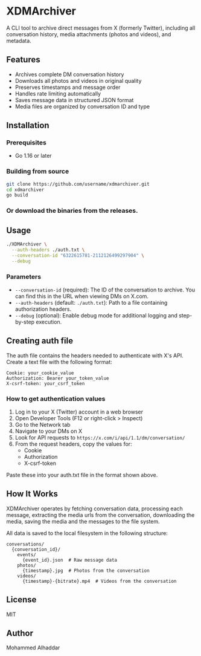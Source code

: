 # XDMArchiver

A CLI tool to archive direct messages from X (formerly Twitter), including all conversation history, media attachments (photos and videos), and metadata.

## Features

- Archives complete DM conversation history
- Downloads all photos and videos in original quality
- Preserves timestamps and message order
- Handles rate limiting automatically
- Saves message data in structured JSON format
- Media files are organized by conversation ID and type

## Installation

### Prerequisites

- Go 1.16 or later

### Building from source

```sh
git clone https://github.com/username/xdmarchiver.git
cd xdmarchiver
go build
```

### Or download the binaries from the releases.

## Usage

```sh
./XDMArchiver \
  --auth-headers ./auth.txt \
  --conversation-id "6322615781-2112126499297904" \
  --debug
```

### Parameters

- `--conversation-id` (required): The ID of the conversation to archive. You can find this in the URL when viewing DMs on X.com.
- `--auth-headers` (default: `./auth.txt`): Path to a file containing authorization headers.
- `--debug` (optional): Enable debug mode for additional logging and step-by-step execution.

## Creating auth file

The auth file contains the headers needed to authenticate with X's API. Create a text file with the following format:

```
Cookie: your_cookie_value
Authorization: Bearer your_token_value
X-csrf-token: your_csrf_token
```

### How to get authentication values

1. Log in to your X (Twitter) account in a web browser
2. Open Developer Tools (F12 or right-click > Inspect)
3. Go to the Network tab
4. Navigate to your DMs on X
5. Look for API requests to `https://x.com/i/api/1.1/dm/conversation/` 
6. From the request headers, copy the values for:
   - Cookie
   - Authorization
   - X-csrf-token

Paste these into your auth.txt file in the format shown above.

## How It Works

XDMArchiver operates by fetching conversation data, processing each message, extracting the media urls from the conversation, downloading the media, saving the media and the messages to the file system. 

All data is saved to the local filesystem in the following structure:

```
conversations/
  {conversation_id}/
    events/
      {event_id}.json  # Raw message data
    photos/
      {timestamp}.jpg  # Photos from the conversation
    videos/
      {timestamp}-{bitrate}.mp4  # Videos from the conversation
```
## License

MIT

## Author

Mohammed Alhaddar